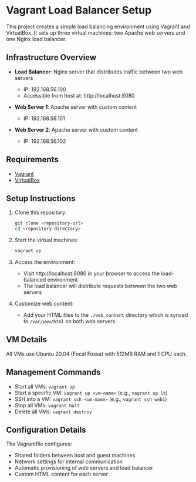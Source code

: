 # Vagrant Load Balancer Setup

This project creates a simple load balancing environment using Vagrant and VirtualBox. It sets up three virtual machines: two Apache web servers and one Nginx load balancer.

## Infrastructure Overview

- **Load Balancer**: Nginx server that distributes traffic between two web servers
  - IP: 192.168.56.100
  - Accessible from host at: http://localhost:8080

- **Web Server 1**: Apache server with custom content
  - IP: 192.168.56.101

- **Web Server 2**: Apache server with custom content
  - IP: 192.168.56.102

## Requirements

- [Vagrant](https://www.vagrantup.com/downloads)
- [VirtualBox](https://www.virtualbox.org/wiki/Downloads)

## Setup Instructions

1. Clone this repository:
   ```bash
   git clone <repository-url>
   cd <repository-directory>
   ```

2. Start the virtual machines:
   ```bash
   vagrant up
   ```

3. Access the environment:
   - Visit http://localhost:8080 in your browser to access the load-balanced environment
   - The load balancer will distribute requests between the two web servers

4. Customize web content:
   - Add your HTML files to the `./web_content` directory which is synced to `/var/www/html` on both web servers

## VM Details

All VMs use Ubuntu 20.04 (Focal Fossa) with 512MB RAM and 1 CPU each.

## Management Commands

- Start all VMs: `vagrant up`
- Start a specific VM: `vagrant up <vm-name>` (e.g., `vagrant up lb`)
- SSH into a VM: `vagrant ssh <vm-name>` (e.g., `vagrant ssh web1`)
- Stop all VMs: `vagrant halt`
- Delete all VMs: `vagrant destroy`

## Configuration Details

The Vagrantfile configures:
- Shared folders between host and guest machines
- Network settings for internal communication
- Automatic provisioning of web servers and load balancer
- Custom HTML content for each server